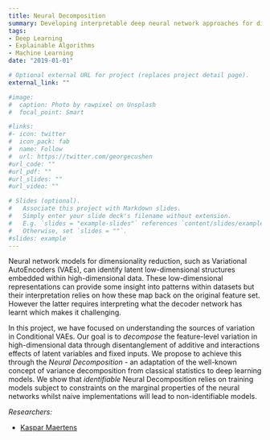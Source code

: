 ```yaml
---
title: Neural Decomposition
summary: Developing interpretable deep neural network approaches for dimensionality reduction that embed functional ANOVA decompositions within variational autoencoders.
tags:
- Deep Learning
- Explainable Algorithms
- Machine Learning
date: "2019-01-01"

# Optional external URL for project (replaces project detail page).
external_link: ""

#image:
#  caption: Photo by rawpixel on Unsplash
#  focal_point: Smart

#links:
#- icon: twitter
#  icon_pack: fab
#  name: Follow
#  url: https://twitter.com/georgecushen
#url_code: ""
#url_pdf: ""
#url_slides: ""
#url_video: ""

# Slides (optional).
#   Associate this project with Markdown slides.
#   Simply enter your slide deck's filename without extension.
#   E.g. `slides = "example-slides"` references `content/slides/example-slides.md`.
#   Otherwise, set `slides = ""`.
#slides: example
---
```


Neural network models for dimensionality reduction, such as Variational AutoEncoders (VAEs), can identify latent low-dimensional structures embedded within high-dimensional data. These low-dimensional representations can provide some insight into patterns within datasets but their interpretation relies on how these map back on the original feature set. However the latter requires interpreting what the decoder network has learnt which makes it challenging. 

In this project, we have focused on understanding the sources of variation in Conditional VAEs. Our goal is to *decompose* the feature-level variation in high-dimensional data through disentanglement of additive and interactions effects of latent variables and fixed inputs. We propose to achieve this through the *Neural Decomposition* - an adaptation of the well-known concept of variance decomposition from classical statistics to deep learning models. We show that *identifiable* Neural Decomposition relies on training models subject to constraints on the marginal properties of the neural networks whilst naive implementations will lead to non-identifiable models.

*Researchers:*

- [Kaspar Maertens](/authors/kaspar/)